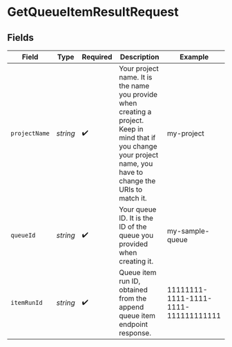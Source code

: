 # GetQueueItemResultRequest


## Fields

| Field                                                                                                                                                              | Type                                                                                                                                                               | Required                                                                                                                                                           | Description                                                                                                                                                        | Example                                                                                                                                                            |
| ------------------------------------------------------------------------------------------------------------------------------------------------------------------ | ------------------------------------------------------------------------------------------------------------------------------------------------------------------ | ------------------------------------------------------------------------------------------------------------------------------------------------------------------ | ------------------------------------------------------------------------------------------------------------------------------------------------------------------ | ------------------------------------------------------------------------------------------------------------------------------------------------------------------ |
| `projectName`                                                                                                                                                      | *string*                                                                                                                                                           | :heavy_check_mark:                                                                                                                                                 | Your project name. It is the name you provide when creating a project. Keep in mind that if you change your project name, you have to change the URIs to match it. | my-project                                                                                                                                                         |
| `queueId`                                                                                                                                                          | *string*                                                                                                                                                           | :heavy_check_mark:                                                                                                                                                 | Your queue ID. It is the ID of the queue you provided when creating it.                                                                                            | my-sample-queue                                                                                                                                                    |
| `itemRunId`                                                                                                                                                        | *string*                                                                                                                                                           | :heavy_check_mark:                                                                                                                                                 | Queue item run ID, obtained from the append queue item endpoint response.                                                                                          | 11111111-1111-1111-1111-111111111111                                                                                                                               |